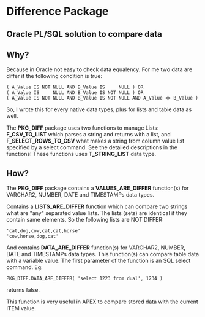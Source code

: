 
# Difference Package

## Oracle PL/SQL solution to compare data

## Why?

Because in Oracle not easy to check data equalency. For me two data are differ if the following condition is true:

    ( A_Value IS NOT NULL AND B_Value IS     NULL ) OR
    ( A_Value IS     NULL AND B_Value IS NOT NULL ) OR
    ( A_Value IS NOT NULL AND B_Value IS NOT NULL AND A_Value <> B_Value ) 

So, I wrote this for every native data types, plus for lists and table data as well.

The **PKG_DIFF** package uses two functions to manage Lists:
**F_CSV_TO_LIST** which parses a string and returns with a list, and **F_SELECT_ROWS_TO_CSV** what makes a string from column value list specified by a select command. See the detailed descriptions in the functions!
These functions uses **T_STRING_LIST** data type.

## How?
The **PKG_DIFF** package contains a **VALUES_ARE_DIFFER** function(s) for VARCHAR2, NUMBER, DATE and TIMESTAMPs data types.

Contains a **LISTS_ARE_DIFFER** function which can compare two strings what are "any" separated value lists. The lists (sets) are identical if they contain same elements. So the following lists are NOT DIFFER:

    'cat,dog,cow,cat,cat,horse'
    'cow,horse,dog,cat'

And contains **DATA_ARE_DIFFER** function(s) for VARCHAR2, NUMBER, DATE and TIMESTAMPs data types. This function(s) can compare table data with a variable value. The first parameter of the function is an SQL select command. Eg:

    PKG_DIFF.DATA_ARE_DIFFER( 'select 1223 from dual', 1234 )

returns false.

This function is very useful in APEX to compare stored data with the current ITEM value.

